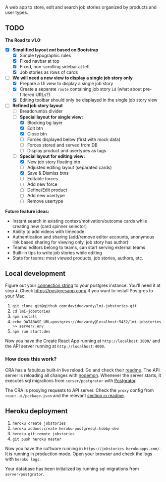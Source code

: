 A web app to store, edit and search job stories organized by products and user types.

## TODO

**The Road to v1.0:**
- [x] **Simplified layout _not_ based on Bootstrap**
    - [x] Simple typographic rules
    - [x] Fixed navbar at top
    - [x] Fixed, non-scrolling sidebar at left
    - [x] Job stories as rows of cards
- [ ] **We will need a new view to display a single job story only**
    - [x] Prepare a UI view to display a single job story
    - [x] Create a separate `route` containing job story `id` (what about pre-filtered URLs?)
    - [x] Editing toolbar should only be displayed in the single job story view
- [ ] **Refined job story layout**
    - [ ] Breadcrumbs divider
    - [ ] **Special layout for single view:**
        - [x] Blocking bg layer
        - [x] Edit btn
        - [x] Close btn
        - [ ] Forces displayed below (first with mock data)
        - [ ] Forces stored and served from DB
        - [ ] Display product and usertypes as tags
    - [ ] **Special layout for editing view:**
        - [x] New job story floating btn
        - [ ] Adjusted editing layout (separated cards)
        - [x] Save & Dismiss btns
        - [ ] Editable forces
        - [ ] Add new force
        - [ ] Define/Edit product
        - [ ] Add new usertype
        - [ ] Remove usertype

**Future feature ideas:**
- Instant search in existing context/motivation/outcome cards while creating new (card spinner selector)
- Ability to add videos with timecode
- Authentication and sharing (add/remove editor accounts, anonymous link based sharing for viewing only, job story has author)
- Teams: editors belong to teams, can start serving external teams
- Built-in tips to write job stories while editing
- Stats for teams: most viewed products, job stories, authors, etc.

## Local development

Figure out your [connection string](https://github.com/iceddev/pg-connection-string) to your postgres instance. You'll need it at step `4`. Check https://postgresapp.com/ if you want to install Postgres to your Mac. 

1. `git clone git@github.com:davidudvardy/lmi-jobstories.git`
2. `cd lmi-jobstories`
3. `npm install`
4. `echo DATABASE_URL=postgres://dudvardy@localhost:5432/lmi-jobstories >> server/.env`  
5. `npm run start:dev`

Now you have the Create React App running at `http://localhost:3000/` and the API server running at `http://localhost:4000`. 

### How does this work?

CRA has a fabulous built-in live reload. Go and check their [readme](https://github.com/facebookincubator/create-react-app). The API server is reloading all changes with [nodemon](https://nodemon.io/). Whenever the server starts, it executes sql migrations from `server/postgrator` with [Postgrator](https://github.com/rickbergfalk/postgrator).

The CRA is proxying requests to API server. Check the `proxy` config from `react-ui/package.json` and the relevant [section in readme](https://github.com/facebookincubator/create-react-app/blob/master/packages/react-scripts/template/README.md#proxying-api-requests-in-development).


## Heroku deployment

1. `heroku create jobstories`
2. `heroku addons:create heroku-postgresql:hobby-dev`
3. `heroku git:remote jobstories`
4. `git push heroku master`

Now you have the software running in `https://jobstories.herokuapps.com/`. It is running in production mode. Open your browser and check the logs with `heroku logs`.

Your database has been initialized by running sql migrations from `server/postgrator`.
